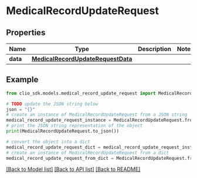 # MedicalRecordUpdateRequest


## Properties

Name | Type | Description | Notes
------------ | ------------- | ------------- | -------------
**data** | [**MedicalRecordUpdateRequestData**](MedicalRecordUpdateRequestData.md) |  | 

## Example

```python
from clio_sdk.models.medical_record_update_request import MedicalRecordUpdateRequest

# TODO update the JSON string below
json = "{}"
# create an instance of MedicalRecordUpdateRequest from a JSON string
medical_record_update_request_instance = MedicalRecordUpdateRequest.from_json(json)
# print the JSON string representation of the object
print(MedicalRecordUpdateRequest.to_json())

# convert the object into a dict
medical_record_update_request_dict = medical_record_update_request_instance.to_dict()
# create an instance of MedicalRecordUpdateRequest from a dict
medical_record_update_request_from_dict = MedicalRecordUpdateRequest.from_dict(medical_record_update_request_dict)
```
[[Back to Model list]](../README.md#documentation-for-models) [[Back to API list]](../README.md#documentation-for-api-endpoints) [[Back to README]](../README.md)


